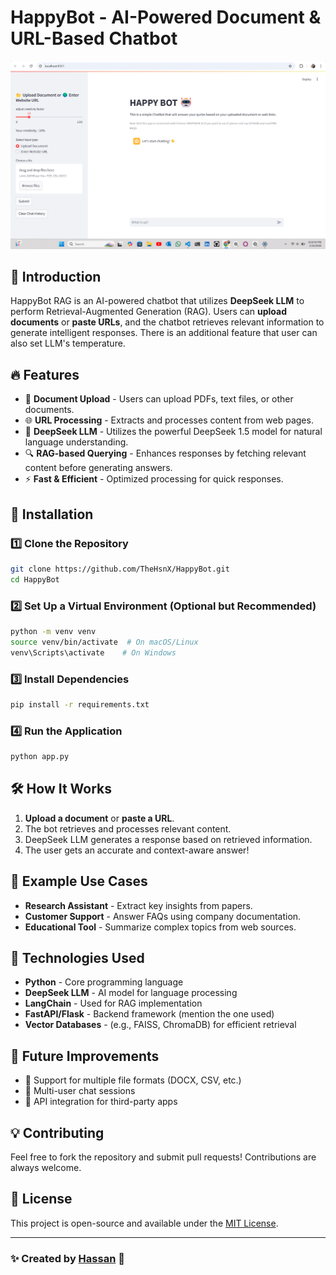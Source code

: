 # HappyBot - AI-Powered Document & URL-Based Chatbot

![Project Interface](https://github.com/TheHsnX/HappyBot/blob/main/Screenshot%202025-02-23%20201103.png)  


## 🚀 Introduction
HappyBot RAG is an AI-powered chatbot that utilizes **DeepSeek LLM** to perform Retrieval-Augmented Generation (RAG). Users can **upload documents** or **paste URLs**, and the chatbot retrieves relevant information to generate intelligent responses. There is an additional feature that user can also set LLM's temperature.

## 🔥 Features
- 📄 **Document Upload** - Users can upload PDFs, text files, or other documents.
- 🌐 **URL Processing** - Extracts and processes content from web pages.
- 🧠 **DeepSeek LLM** - Utilizes the powerful DeepSeek 1.5 model for natural language understanding.
- 🔍 **RAG-based Querying** - Enhances responses by fetching relevant content before generating answers.
- ⚡ **Fast & Efficient** - Optimized processing for quick responses.

## 📂 Installation
### 1️⃣ Clone the Repository
```bash
git clone https://github.com/TheHsnX/HappyBot.git
cd HappyBot
```

### 2️⃣ Set Up a Virtual Environment (Optional but Recommended)
```bash
python -m venv venv
source venv/bin/activate  # On macOS/Linux
venv\Scripts\activate    # On Windows
```

### 3️⃣ Install Dependencies
```bash
pip install -r requirements.txt
```

### 4️⃣ Run the Application
```bash
python app.py
```

## 🛠️ How It Works
1. **Upload a document** or **paste a URL**.
2. The bot retrieves and processes relevant content.
3. DeepSeek LLM generates a response based on retrieved information.
4. The user gets an accurate and context-aware answer!

## 🎯 Example Use Cases
- **Research Assistant** - Extract key insights from papers.
- **Customer Support** - Answer FAQs using company documentation.
- **Educational Tool** - Summarize complex topics from web sources.

## 🤖 Technologies Used
- **Python** - Core programming language
- **DeepSeek LLM** - AI model for language processing
- **LangChain** - Used for RAG implementation
- **FastAPI/Flask** - Backend framework (mention the one used)
- **Vector Databases** - (e.g., FAISS, ChromaDB) for efficient retrieval

## 📌 Future Improvements
- 🔹 Support for multiple file formats (DOCX, CSV, etc.)
- 🔹 Multi-user chat sessions
- 🔹 API integration for third-party apps

## 💡 Contributing
Feel free to fork the repository and submit pull requests! Contributions are always welcome.

## 📜 License
This project is open-source and available under the [MIT License](LICENSE).

---
### ✨ Created by [Hassan](https://github.com/TheHsnX) 🚀

